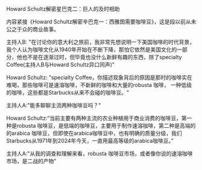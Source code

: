 Howard Schultz解密星巴克二：巨人的及时相助

内容紧接《Howard Schultz解密辛巴克一：西雅图需要咖啡豆》，这是段以前从未公之于众的商业故事。

主持人B: "在讨论你的意大利之旅前，我非常先想说明一下美国咖啡的时代背景，我个人认为咖啡文化从1940年开始在不断下降，那怕它依然是美国文化的一部分，他也不是在逐渐过时，但毕竟也没什么新鲜有趣的东西，除了specialty Coffee(主持人B与Howard Schultz异口同声)"

Howard Schultz: "specialty Coffee，你描述现象背后的原因是那时的咖啡实在难喝，那些咖啡可是速溶咖啡，不新鲜的咖啡和大量的robusta 咖啡， 一种低级的咖啡，这些都是Starbucks从来不会碰的咖啡豆。"

主持人A:"能多聊聊主流两种咖啡豆吗？"

Howard Schultz:“当前主要有两种主流的农业种植用于商业消费的咖啡豆，第一种是robusta 咖啡豆，是低端的咖啡豆，主要用于制作速溶咖啡，第二种是高端的的arabica 咖啡豆，但即使在arabica咖啡豆中，也有明确的质量分级，我们Starbucks从1971年到2024年今天，一直用最高等级的arabica咖啡豆。”

主持人A:"从我的调查和理解来看，robusta 咖啡豆市场，或者像你说的速溶咖啡市场，是二战的产物"